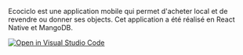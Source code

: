 Ecociclo est une application mobile qui permet d'acheter local et de revendre ou donner ses objects.
Cet application a été réalisé en React Native et MangoDB.

[![Open in Visual Studio Code](https://classroom.github.com/assets/open-in-vscode-718a45dd9cf7e7f842a935f5ebbe5719a5e09af4491e668f4dbf3b35d5cca122.svg)](https://classroom.github.com/online_ide?assignment_repo_id=11640040&assignment_repo_type=AssignmentRepo)
